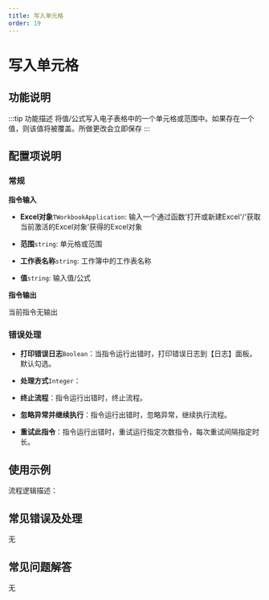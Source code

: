 ```yaml
---
title: 写入单元格
order: 19
---
```


# 写入单元格

## 功能说明

:::tip 功能描述
将值/公式写入电子表格中的一个单元格或范围中。如果存在一个值，则该值将被覆盖。所做更改会立即保存
:::

## 配置项说明

### 常规

**指令输入**

- **Excel对象**`TWorkbookApplication`: 输入一个通过函数'打开或新建Excel'/'获取当前激活的Excel对象'获得的Excel对象

- **范围**`string`: 单元格或范围

- **工作表名称**`string`: 工作簿中的工作表名称

- **值**`string`: 输入值/公式


**指令输出**

当前指令无输出

### 错误处理

- **打印错误日志**`Boolean`：当指令运行出错时，打印错误日志到【日志】面板。默认勾选。

- **处理方式**`Integer`：

 - **终止流程**：指令运行出错时，终止流程。

 - **忽略异常并继续执行**：指令运行出错时，忽略异常，继续执行流程。

 - **重试此指令**：指令运行出错时，重试运行指定次数指令，每次重试间隔指定时长。

## 使用示例

流程逻辑描述：

## 常见错误及处理

无

## 常见问题解答

无

